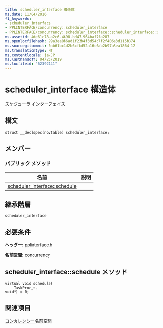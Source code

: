 ```yaml
---
title: scheduler_interface 構造体
ms.date: 11/04/2016
f1_keywords:
- scheduler_interface
- PPLINTERFACE/concurrency::scheduler_interface
- PPLINTERFACE/concurrency::scheduler_interface::scheduler_interface::schedule
ms.assetid: 4de61c78-a2c6-4698-bd47-964baf7fa287
ms.openlocfilehash: 99a3ea8b6ad1f23b4f3d54b7f2f406a3d115b374
ms.sourcegitcommit: 0ab61bc3d2b6cfbd52a16c6ab2b97a8ea1864f12
ms.translationtype: MT
ms.contentlocale: ja-JP
ms.lasthandoff: 04/23/2019
ms.locfileid: "62392441"
---
```

# <a name="schedulerinterface-structure"></a>scheduler_interface 構造体

スケジューラ インターフェイス

## <a name="syntax"></a>構文

```
struct __declspec(novtable) scheduler_interface;
```

## <a name="members"></a>メンバー

### <a name="public-methods"></a>パブリック メソッド

|名前|説明|
|----------|-----------------|
|[scheduler_interface::schedule](#schedule)||

## <a name="inheritance-hierarchy"></a>継承階層

`scheduler_interface`

## <a name="requirements"></a>必要条件

**ヘッダー:** pplinterface.h

**名前空間:** concurrency

##  <a name="schedule"></a>  scheduler_interface::schedule メソッド

```
virtual void schedule(
    TaskProc_t,
void*) = 0;
```

## <a name="see-also"></a>関連項目

[コンカレンシー名前空間](concurrency-namespace.md)
